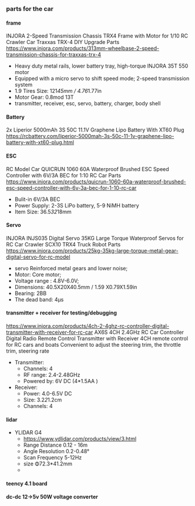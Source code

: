 ### parts for the car

#### frame

INJORA 2-Speed Transmission Chassis TRX4 Frame with Motor for 1/10 RC Crawler Car Traxxas TRX-4 DIY Upgrade Parts
https://www.injora.com/products/313mm-wheelbase-2-speed-transmission-chassis-for-traxxas-trx-4

 * Heavy duty metal rails, lower battery tray, high-torque INJORA 35T 550 motor
 * Equipped with a micro servo to shift speed mode; 2-speed transmission system
 * 1.9 Tires Size: 121*45mm / 4.76*1.77in
 * Motor Gear: 0.8mod 13T
 * transmitter, receiver, esc, servo, battery, charger, body shell


#### Battery

2x Liperior 5000mAh 3S 50C 11.1V Graphene Lipo Battery With XT60 Plug
https://rcbattery.com/liperior-5000mah-3s-50c-11-1v-graphene-lipo-battery-with-xt60-plug.html


#### ESC

RC Model Car QUICRUN 1060 60A Waterproof Brushed ESC Speed Controller with 6V/3A BEC for 1:10 RC Car Parts
https://www.injora.com/products/quicrun-1060-60a-waterproof-brushed-esc-speed-controller-with-6v-3a-bec-for-1-10-rc-car
 * Bulit-in 6V/3A BEC
 * Power Supply: 2-3S LiPo battery, 5-9 NiMH battery
 * Item Size: 36.5*32*18mm



#### Servo

INJORA INJS035 Digital Servo 35KG Large Torque Waterproof Servos for RC Car Crawler SCX10 TRX4 Truck Robot Parts 
https://www.injora.com/products/25kg-35kg-large-torque-metal-gear-digital-servo-for-rc-model

 * servo Reinforced metal gears and lower noise; 
 * Motor: Core motor; 
 * Voltage range : 4.8V-6.0V;  
 * Dimensions: 40.5X20X40.5mm / 1.59 X0.79X1.59in
 * Bearing: 2BB
 * The dead band: 4μs

#### transmitter + receiver for testing/debugging

https://www.injora.com/products/4ch-2-4ghz-rc-controller-digital-transmitter-with-receiver-for-rc-car
AX6S 4CH 2.4GHz RC Car Controller Digital Radio Remote Control Transmitter with Receiver 
4CH remote control for RC cars and boats
Convenient to adjust the steering trim, the throttle trim, steering rate

 * Transmitter:
	* Channels: 4
	* RF range: 2.4-2.48GHz
	* Powered by: 6V DC (4*1.5AA ) 
 * Receiver:
	* Power: 4.0-6.5V DC
	* Size: 3.2*2*1.2cm
	* Channels: 4

#### lidar
 * YLIDAR G4
   * https://www.ydlidar.com/products/view/3.html
   * Range Distance 0.12 - 16m
   * Angle Resolution  0.2-0.48°
   * Scan Frequency 5-12Hz
   * size  Φ72.3*41.2mm
   * 

#### teency 4.1 board

#### dc-dc 12->5v 50W voltage converter

